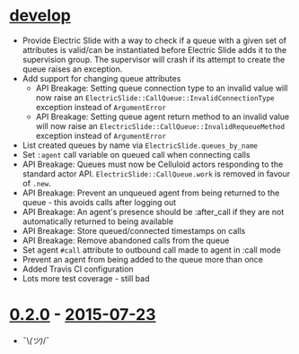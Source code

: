 # [develop](https://github.com/adhearsion/electric_slide)
  * Provide Electric Slide with a way to check if a queue with a given set of attributes is valid/can be instantiated before Electric Slide adds it to the supervision group. The supervisor will crash if its attempt to create the queue raises an exception.
  * Add support for changing queue attributes
    * API Breakage: Setting queue connection type to an invalid value will now raise an `ElectricSlide::CallQueue::InvalidConnectionType` exception instead of `ArgumentError`
    * API Breakage: Setting queue agent return method to an invalid value will now raise an `ElectricSlide::CallQueue::InvalidRequeueMethod` exception instead of `ArgumentError`
  * List created queues by name via `ElectricSlide.queues_by_name`
  * Set `:agent` call variable on queued call when connecting calls
  * API Breakage: Queues must now be Celluloid actors responding to the standard actor API. `ElectricSlide::CallQueue.work` is removed in favour of `.new`.
  * API Breakage: Prevent an unqueued agent from being returned to the queue - this avoids calls after logging out
  * API Breakage: An agent's presence should be :after_call if they are not automatically returned to being available
  * API Breakage: Store queued/connected timestamps on calls
  * API Breakage: Remove abandoned calls from the queue
  * Set agent `#call` attribute to outbound call made to agent in :call mode
  * Prevent an agent from being added to the queue more than once
  * Added Travis CI configuration
  * Lots more test coverage - still bad

# [0.2.0](https://github.com/adhearsion/electric_slide/compare/bb3b1b3e7f6d0926d0a9f462520e1f6d0c277adf...v0.2.0) - [2015-07-23](https://rubygems.org/gems/adhearsion/versions/0.2.0)
  * ¯\\_(ツ)_/¯
